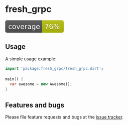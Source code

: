 # fresh_grpc

[![coverage](https://github.com/amondnet/fresh_grpc/blob/master/coverage_badge.svg)](https://github.com/amondnet/fresh_grpc/actions)


## Usage

A simple usage example:

```dart
import 'package:fresh_grpc/fresh_grpc.dart';

main() {
  var awesome = new Awesome();
}
```

## Features and bugs

Please file feature requests and bugs at the [issue tracker][tracker].

[tracker]: http://example.com/issues/replaceme
